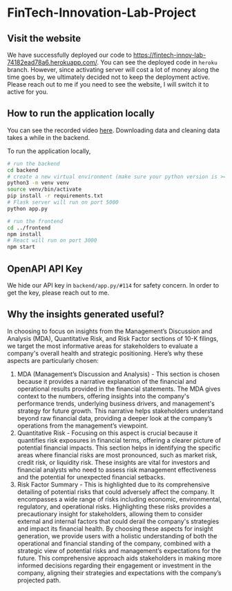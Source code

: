 # FinTech-Innovation-Lab-Project

## Visit the website
We have successfully deployed our code to https://fintech-innov-lab-74182ead78a6.herokuapp.com/. You can see the deployed code in `heroku` branch. However, since activating server will cost a lot of money along the time goes by, we ultimately decided not to keep the deployment active. Please reach out to me if you need to see the website, I will switch it to active for you.

## How to run the application locally
You can see the recorded video [here](https://drive.google.com/file/d/1XXvjewyD0U7tzUtiR6-kZxJCggFKo7pK/view?usp=drive_link). Downloading data and cleaning data takes a while in the backend.

To run the application locally,
```bash
# run the backend
cd backend
# create a new virtual environment (make sure your python version is >= 3.9)
python3 -m venv venv
source venv/bin/activate
pip install -r requirements.txt
# Flask server will run on port 5000
python app.py

# run the frontend
cd ../frontend
npm install
# React will run on port 3000
npm start
```

## OpenAPI API Key
We hide our API key in `backend/app.py/#114` for safety concern. In order to get the key, please reach out to me.

## Why the insights generated useful?
In choosing to focus on insights from the Management’s Discussion and Analysis (MDA), Quantitative Risk, and Risk Factor sections of 10-K filings, we target the most informative areas for stakeholders to evaluate a company's overall health and strategic positioning. Here’s why these aspects are particularly chosen:

1. MDA (Management’s Discussion and Analysis) - This section is chosen because it provides a narrative explanation of the financial and operational results provided in the financial statements. The MDA gives context to the numbers, offering insights into the company's performance trends, underlying business drivers, and management's strategy for future growth. This narrative helps stakeholders understand beyond raw financial data, providing a deeper look at the company’s operations from the management’s viewpoint.
2. Quantitative Risk - Focusing on this aspect is crucial because it quantifies risk exposures in financial terms, offering a clearer picture of potential financial impacts. This section helps in identifying the specific areas where financial risks are most pronounced, such as market risk, credit risk, or liquidity risk. These insights are vital for investors and financial analysts who need to assess risk management effectiveness and the potential for unexpected financial setbacks.
3. Risk Factor Summary - This is highlighted due to its comprehensive detailing of potential risks that could adversely affect the company. It encompasses a wide range of risks including economic, environmental, regulatory, and operational risks. Highlighting these risks provides a precautionary insight for stakeholders, allowing them to consider external and internal factors that could derail the company's strategies and impact its financial health.
By choosing these aspects for insight generation, we provide users with a holistic understanding of both the operational and financial standing of the company, combined with a strategic view of potential risks and management’s expectations for the future. This comprehensive approach aids stakeholders in making more informed decisions regarding their engagement or investment in the company, aligning their strategies and expectations with the company’s projected path.
